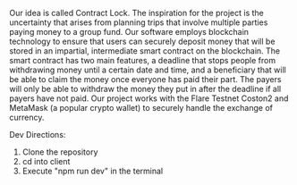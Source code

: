 Our idea is called Contract Lock. The inspiration for the project is the uncertainty that arises from planning trips that involve multiple parties paying money to a group fund. Our software employs blockchain technology to ensure that users can securely deposit money that will be stored in an impartial, intermediate smart contract on the blockchain. The smart contract has two main features, a deadline that stops people from withdrawing money until a certain date and time, and a beneficiary that will be able to claim the money once everyone has paid their part. The payers will only be able to withdraw the money they put in after the deadline if all payers have not paid. Our project works with the Flare Testnet Coston2 and MetaMask (a popular crypto wallet) to securely handle the exchange of currency.

Dev Directions:
1. Clone the repository
2. cd into client
3. Execute "npm run dev" in the terminal